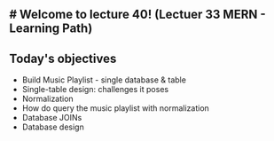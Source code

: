 ## # Welcome to lecture 40! (Lectuer 33 MERN - Learning Path)

## Today's objectives

- Build Music Playlist - single database & table
- Single-table design: challenges it poses
- Normalization
- How do query the music playlist with normalization
- Database JOINs
- Database design

